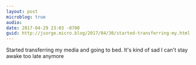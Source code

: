 ```yaml
---
layout: post
microblog: true
audio: 
date: 2017-04-29 23:03 -0700
guid: http://jsorge.micro.blog/2017/04/30/started-transferring-my.html
---
```

Started transferring my media and going to bed. It's kind of sad I can't stay awake too late anymore

